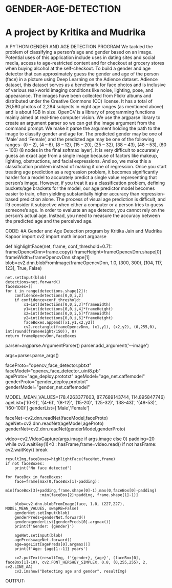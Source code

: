 # GENDER-AGE-DETECTION 
# A project by Kritika and Mudrika
A PYTHON GENDER AND AGE DETECTION PROGRAM
We tackled the problem of classifying a person’s age and gender based on an image. Potential uses of this application include uses in dating sites and social media, access to age-restricted content and for checkout at grocery stores when buying alcohol at the self-checkout.
To build a gender and age detector that can approximately guess the gender and age of the person (face) in a picture using Deep Learning on the Adience dataset.
Adience dataset, this dataset serves as a benchmark for face photos and is inclusive of various real-world imaging conditions like noise, lighting, pose, and appearance. The images have been collected from Flickr albums and distributed under the Creative Commons (CC) license. It has a total of 26,580 photos of 2,284 subjects in eight age ranges (as mentioned above) and is about 1GB in size.
OpenCV is a library of programming functions mainly aimed at real-time computer vision.
We use the argparse library to create an argument parser so we can get the image argument from the command prompt. We make it parse the argument holding the path to the image to classify gender and age for.
The predicted gender may be one of ‘Male’ and ‘Female’, and the predicted age may be one of the following ranges- (0 – 2), (4 – 6), (8 – 12), (15 – 20), (25 – 32), (38 – 43), (48 – 53), (60 – 100) (8 nodes in the final softmax layer). It is very difficult to accurately guess an exact age from a single image because of factors like makeup, lighting, obstructions, and facial expressions. And so, we make this a classification problem instead of making it one of regression.
Once you start treating age prediction as a regression problem, it becomes significantly harder for a model to accurately predict a single value representing that person’s image.
However, if you treat it as a classification problem, defining buckets/age brackets for the model, our age predictor model becomes easier to train, often yielding substantially higher accuracy than regression-based prediction alone.
The process of visual age prediction is difficult, and I’d consider it subjective when either a computer or a person tries to guess someone’s age.
In order to evaluate an age detector, you cannot rely on the person’s actual age. Instead, you need to measure the accuracy between the predicted age and the perceived age.




CODE:
#A Gender and Age Detection program by Kritika Jain and Mudrika Kapoor
import cv2
import math
import argparse

def highlightFace(net, frame, conf_threshold=0.7):
    frameOpencvDnn=frame.copy()
    frameHeight=frameOpencvDnn.shape[0]
    frameWidth=frameOpencvDnn.shape[1]
    blob=cv2.dnn.blobFromImage(frameOpencvDnn, 1.0, (300, 300), [104, 117, 123], True, False)

    net.setInput(blob)
    detections=net.forward()
    faceBoxes=[]
    for i in range(detections.shape[2]):
        confidence=detections[0,0,i,2]
        if confidence>conf_threshold:
            x1=int(detections[0,0,i,3]*frameWidth)
            y1=int(detections[0,0,i,4]*frameHeight)
            x2=int(detections[0,0,i,5]*frameWidth)
            y2=int(detections[0,0,i,6]*frameHeight)
            faceBoxes.append([x1,y1,x2,y2])
            cv2.rectangle(frameOpencvDnn, (x1,y1), (x2,y2), (0,255,0), int(round(frameHeight/150)), 8)
    return frameOpencvDnn,faceBoxes


parser=argparse.ArgumentParser()
parser.add_argument('--image')

args=parser.parse_args()

faceProto="opencv_face_detector.pbtxt"
faceModel="opencv_face_detector_uint8.pb"
ageProto="age_deploy.prototxt"
ageModel="age_net.caffemodel"
genderProto="gender_deploy.prototxt"
genderModel="gender_net.caffemodel"

MODEL_MEAN_VALUES=(78.4263377603, 87.7689143744, 114.895847746)
ageList=['(0-2)', '(4-6)', '(8-12)', '(15-20)', '(25-32)', '(38-43)', '(48-53)', '(60-100)']
genderList=['Male','Female']

faceNet=cv2.dnn.readNet(faceModel,faceProto)
ageNet=cv2.dnn.readNet(ageModel,ageProto)
genderNet=cv2.dnn.readNet(genderModel,genderProto)

video=cv2.VideoCapture(args.image if args.image else 0)
padding=20
while cv2.waitKey(1)<0 :
    hasFrame,frame=video.read()
    if not hasFrame:
        cv2.waitKey()
        break
    
    resultImg,faceBoxes=highlightFace(faceNet,frame)
    if not faceBoxes:
        print("No face detected")

    for faceBox in faceBoxes:
        face=frame[max(0,faceBox[1]-padding):
                   min(faceBox[3]+padding,frame.shape[0]-1),max(0,faceBox[0]-padding)
                   :min(faceBox[2]+padding, frame.shape[1]-1)]

        blob=cv2.dnn.blobFromImage(face, 1.0, (227,227), MODEL_MEAN_VALUES, swapRB=False)
        genderNet.setInput(blob)
        genderPreds=genderNet.forward()
        gender=genderList[genderPreds[0].argmax()]
        print(f'Gender: {gender}')

        ageNet.setInput(blob)
        agePreds=ageNet.forward()
        age=ageList[agePreds[0].argmax()]
        print(f'Age: {age[1:-1]} years')

        cv2.putText(resultImg, f'{gender}, {age}', (faceBox[0], faceBox[1]-10), cv2.FONT_HERSHEY_SIMPLEX, 0.8, (0,255,255), 2, cv2.LINE_AA)
        cv2.imshow("Detecting age and gender", resultImg)

OUTPUT:
 
 



